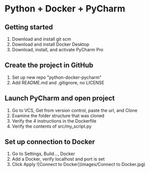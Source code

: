 # Python + Docker + PyCharm

## Getting started
1. Download and install git scm
2. Download and install Docker Desktop
3. Download, install, and activate PyCharm Pro

## Create the project in GitHub
1. Set up new repo "python-docker-pycharm"
2. Add README.md and .gitignore, no LICENSE

## Launch PyCharm and open project
1. Go to VCS, Get from version control, paste the url, and Clone
2. Examine the folder structure that was cloned
3. Verify the 4 instructions in the Dockerfile
4. Verify the contents of src/my_script.py

## Set up connection to Docker
1. Go to Settings, Build..., Docker
2. Add a Docker, verify localhost and port is set
3. Click Apply
![Connect to Docker](images/Connect to Docker.jpg)
